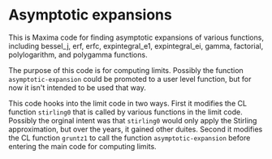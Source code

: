 # Asymptotic expansions

This is Maxima code for finding asymptotic expansions of various functions, including bessel_j, erf, erfc, expintegral_e1, expintegral_ei, gamma, factorial, polylogarithm, and 
polygamma functions. 

The purpose of this code is for computing limits. Possibly the function `asymptotic-expansion` could be promoted to a user level function, but for now it isn't intended to be used that way.

This code hooks into the limit code in two ways.  First it modifies the CL function `stirling0`  that is called by various functions in the limit code. Possibly the orginal intent was that `stirling0` would only apply the Stirling approximation, but over the years, it gained other duites. Second it modifies the CL function `gruntz1` to call the function  `asymptotic-expansion` before entering the main code for computing limits.


